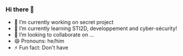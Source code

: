 ### Hi there 👋

- 🔭 I’m currently working on secret project
- 🌱 I’m currently learning STI2D, developpement and cyber-sécurity!
- 👯 I’m looking to collaborate on ...
- 😄 Pronouns: he/him
- ⚡ Fun fact: Don't have

